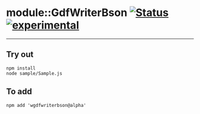 
# module::GdfWriterBson  [![Status](https://github.com/Wandalen/wGdfWriterBson/workflows/Publish/badge.svg)](https://github.com/Wandalen/wGdfWriterBson/actions?query=workflow%3APublish) [![experimental](https://img.shields.io/badge/stability-experimental-orange.svg)](https://github.com/emersion/stability-badges#experimental)

___

## Try out
```
npm install
node sample/Sample.js
```

## To add
```
npm add 'wgdfwriterbson@alpha'
```

